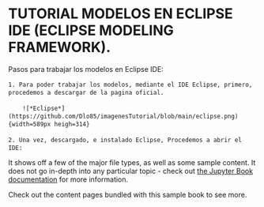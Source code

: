 # TUTORIAL MODELOS EN ECLIPSE IDE (ECLIPSE MODELING FRAMEWORK).

Pasos para trabajar los modelos en Eclipse IDE: 

    1. Para poder trabajar los modelos, mediante el IDE Eclipse, primero, procedemos a descargar de la pagina oficial.

        ![*Eclipse*](https://github.com/Dlo85/imagenesTutorial/blob/main/eclipse.png){width=589px heigh=314}

    2. Una vez, descargado, e instalado Eclipse, Procedemos a abrir el IDE:


It shows off a few of the major file types, as well as some sample content.
It does not go in-depth into any particular topic - check out [the Jupyter Book documentation](https://jupyterbook.org) for more information.

Check out the content pages bundled with this sample book to see more.

```{tableofcontents}
```
